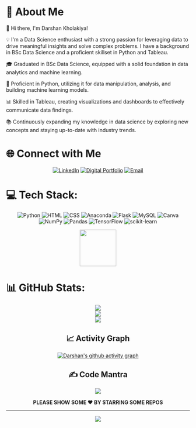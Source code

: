 # 🌟 About Me
👋 Hi there, I'm Darshan Kholakiya!

💡 I'm a Data Science enthusiast with a strong passion for leveraging data to drive meaningful insights and solve complex problems. I 
    have a background in BSc Data Science and a proficient skillset in Python and Tableau.

🎓 Graduated in BSc Data Science, equipped with a solid foundation in data analytics and machine learning.

🐍 Proficient in Python, utilizing it for data manipulation, analysis, and building machine learning models.

📊 Skilled in Tableau, creating visualizations and dashboards to effectively communicate data findings.

📚 Continuously expanding my knowledge in data science by exploring new concepts and staying up-to-date with industry trends.

# 🌐 Connect with Me
<div align="center">
  
[![LinkedIn](https://img.shields.io/badge/LinkedIn-blue?logo=linkedin&logoColor=white&style=for-the-badge)](https://www.linkedin.com/in/darshankholakiya/) [![Digital Portfolio](https://img.shields.io/badge/Digital%20Resume-12100E.svg?logo=google-earth&logoColor=white&style=for-the-badge)](https://darshans-resume.streamlit.app/) [![Email](https://img.shields.io/badge/Gmail-%23D14836.svg?logo=gmail&logoColor=white&style=for-the-badge)](mailto:darshankholakiya12@gmail.com)

  </div>
  
# 💻 Tech Stack:

<div align="center">

![Python](https://img.shields.io/badge/python-3670A0?style=for-the-badge&logo=python&logoColor=ffdd54) ![HTML](https://img.shields.io/badge/html5-%23E34F26.svg?style=for-the-badge&logo=html5&logoColor=white) ![CSS](https://img.shields.io/badge/css3-%231572B6.svg?style=for-the-badge&logo=css3&logoColor=white) ![Anaconda](https://img.shields.io/badge/Anaconda-%2344A833.svg?style=for-the-badge&logo=anaconda&logoColor=white) ![Flask](https://img.shields.io/badge/flask-%23000.svg?style=for-the-badge&logo=flask&logoColor=white) ![MySQL](https://img.shields.io/badge/mysql-%2300f.svg?style=for-the-badge&logo=mysql&logoColor=white) ![Canva](https://img.shields.io/badge/Canva-%2300C4CC.svg?style=for-the-badge&logo=Canva&logoColor=white) ![NumPy](https://img.shields.io/badge/numpy-%23013243.svg?style=for-the-badge&logo=numpy&logoColor=white) ![Pandas](https://img.shields.io/badge/pandas-%23150458.svg?style=for-the-badge&logo=pandas&logoColor=white) ![TensorFlow](https://img.shields.io/badge/TensorFlow-%23FF6F00.svg?style=for-the-badge&logo=TensorFlow&logoColor=white) ![scikit-learn](https://img.shields.io/badge/scikit--learn-%23F7931E.svg?style=for-the-badge&logo=scikit-learn&logoColor=white)

</div>

<div id="header" align="center">
  <img src="https://media.giphy.com/media/M9gbBd9nbDrOTu1Mqx/giphy.gif" width="100"/>
</div>

# 📊 GitHub Stats:
<div align="center">

![](https://github-readme-stats.vercel.app/api?username=Darshan660&theme=nightowl&hide_border=true&include_all_commits=true&count_private=true)<br/>
![](https://github-readme-streak-stats.herokuapp.com/?user=Darshan660&theme=nightowl&hide_border=true)<br/>
![](https://github-readme-stats.vercel.app/api/top-langs/?username=Darshan660&theme=nightowl&hide_border=true&include_all_commits=true&count_private=true&layout=compact)
  
## 📈 Activity Graph
  
<a href="https://github.com/Darshan660/github-readme-activity-graph"><img alt="Darshan's github activity graph" src="https://github-readme-activity-graph.cyclic.app/graph?username=Darshan660&theme=react-dark" /><a>

## ✍️ Code Mantra
![](https://quotes-github-readme.vercel.app/api?type=horizontal&theme=radical)

**PLEASE SHOW SOME ❤️ BY STARRING SOME REPOS**

---

![](https://visitcount.itsvg.in/api?id=darshan660&label=Profile%20Views&color=6&pretty=true)

</div>
